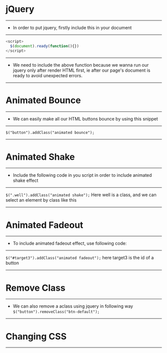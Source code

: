 # jQuery

<hr>

- In order to put jquery, firstly include this in your document

<hr>

```js
<script>
  $(document).ready(function(){})
</script>
```

<hr>

- We need to include the above function because we wanna run our jquery only after render HTML first, ie after our page's document is ready to avoid unexpected errors.

<hr>

# Animated Bounce

<hr>

- We can easily make all our HTML buttons bounce by using this snippet

<hr>

`$("button").addClass("animated bounce");`

<hr>

# Animated Shake

<hr>

- Include the following code in you script in order to include animated shake effect

<hr>

`$(".well").addClass("animated shake");` Here well is a class, and we can select an element by class like this

<hr>

# Animated Fadeout

<hr>

- To include animated fadeout effect, use following code:

<hr>

`$("#target3").addClass("animated fadeout");` here target3 is the id of a button

<hr>

# Remove Class

<hr>

- We can also remove a aclass using jquery in following way `$("button").removeClass("btn-default");`

<hr>

# Changing CSS

<hr>